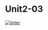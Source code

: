 # Unit2-03
[![linter](https://github.com/Rober-Smith/Unit2-03/workflows/linter/badge.svg)](https://github.com/marketplace/actions/super-linter)
